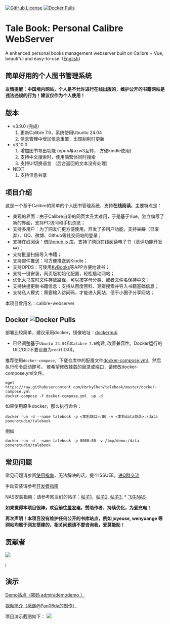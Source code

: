 [![GitHub License](https://img.shields.io/github/license/talebook/talebook?style=flat-square)](https://github.com/talebook/talebook/blob/master/LICENSE)
[![Docker Pulls](https://img.shields.io/docker/pulls/poxenstudio/talebook.svg)](https://hub.docker.com/r/poxenstudio/talebook)


# Tale Book: Personal Calibre WebServer
A enhanced personal books management webserver built on Calibre + Vue, beautiful and easy-to-use. ([English](document/README.en.md))

## 简单好用的个人图书管理系统

**友情提醒：中国境内网站，个人是不允许进行在线出版的，维护公开的书籍网站是违法违规的行为！建议仅作为个人使用！**

## 版本
* v3.9.0 (完成)
    1. 更新Calibre 7.6，系统使用Ubuntu 24.04
    2. 信息管理中增加信息重置，出现刮削时更新
* v3.10.0
    1. 增加图书导出功能 (epub与azw3互转， 方便kindle使用)
    2. 支持中文搜索时，使用简繁体同时搜索
    3. 支持UI切换语言 （后台返回的文本没有处理）
* NEXT
    1. 支持信息共享


## 项目介绍
这是一个基于Calibre的简单的个人图书管理系统，支持**在线阅读**。主要特点是：
* 美观的界面：由于Calibre自带的网页太丑太难用，于是基于Vue，独立编写了新的界面，支持PC访问和手机浏览；
* 支持多用户：为了网友们更方便使用，开发了多用户功能，支持~~豆瓣~~（已废弃）、QQ、微博、Github等社交网站的登录；
* 支持在线阅读：借助[epub.js](https://github.com/intity/epubreader-js) 库，支持了网页在线阅读电子书（章评功能开发中）；
* 支持批量扫描导入书籍；
* 支持邮件推送：可方便推送到Kindle；
* 支持OPDS：可使用[KyBooks](http://kybook-reader.com/)等APP方便地读书；
* 支持一键安装，网页版初始化配置，轻松启动网站；
* 优化大书库时文件存放路径，可以按字母分类、或者文件名保持中文；
* 支持快捷更新书籍信息：支持从百度百科、豆瓣搜索并导入书籍基础信息；
* 支持私人模式：需要输入访问码，才能进入网站，便于小圈子分享网站；

本项目曾用名：calibre-webserver


## Docker ![Docker Pulls](https://img.shields.io/docker/pulls/poxenstudio/talebook.svg)

部署比较简单，建议采用docker，镜像地址：[dockerhub](https://hub.docker.com/r/poxenstudio/talebook)
* 已经调整基于```Ubuntu 24.04```和```Calibre 7.6```构建, 改善兼容性。Docker运行的UID/GID不要设置为```root```(ID:0)。

推荐使用`docker-compose`，下载仓库中的配置文件[docker-compose.yml](docker-compose.yml)，然后执行命令启动即可。
若希望修改挂载的目录或端口，请修改docker-compose.yml文件。

```
wget https://raw.githubusercontent.com/HorkyChen/talebook/master/docker-compose.yml
docker-compose -f docker-compose.yml  up -d
```


如果使用原生docker，那么执行命令：

`docker run -d --name talebook -p <本机端口>:80 -v <本机data目录>:/data poxenstudio/talebook`


例如

`docker run -d --name talebook -p 8080:80 -v /tmp/demo:/data poxenstudio/talebook`



## 常见问题

常见问题请参阅[使用指南](document/UserGuide.zh_CN.md)，无法解决的话，提个ISSUEE，[进Q群交流](https://qm.qq.com/q/5lSfpJGsBq)

手动安装请参考[开发者指南](document/Development.zh_CN.md)

NAS安装指南：请参考网友们的帖子：[帖子1](https://post.smzdm.com/p/a992p6e0/)，[帖子2](https://post.smzdm.com/p/a3d7ox0k/), [帖子3](https://odcn.top/2019/02/26/2734/), * [飞牛NAS](https://club.fnnas.com/forum.php?mod=viewthread&tid=27403)

**如果觉得本项目很棒，欢迎前往[爱发电](https://afdian.net/@talebook)，赞助作者，持续优化，为爱充电！**

**再次声明！本项目没有维护任何公开的书库站点，例如 joyeuse, wenyuange 等网站均属于网友搭建的，相关问题请不要咨询我，爱莫能助！**


## 贡献者
[![](https://contrib.rocks/image?repo=HorkyChen/talebook)](https://github.com/HorkyChen/talebook/graphs/contributors)

j
## 演示

[Demo站点（密码 admin/demodemo ）](http://demo.talebook.org)

[视频简介（感谢@Pan06da的制作）](https://player.bilibili.com/player.html?aid=482258810&bvid=BV1AT411S7c3&cid=1018595245&page=1)


项目演示截图如下：
![](document/screenshot.png)
